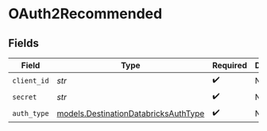 # OAuth2Recommended


## Fields

| Field                                                                              | Type                                                                               | Required                                                                           | Description                                                                        |
| ---------------------------------------------------------------------------------- | ---------------------------------------------------------------------------------- | ---------------------------------------------------------------------------------- | ---------------------------------------------------------------------------------- |
| `client_id`                                                                        | *str*                                                                              | :heavy_check_mark:                                                                 | N/A                                                                                |
| `secret`                                                                           | *str*                                                                              | :heavy_check_mark:                                                                 | N/A                                                                                |
| `auth_type`                                                                        | [models.DestinationDatabricksAuthType](../models/destinationdatabricksauthtype.md) | :heavy_check_mark:                                                                 | N/A                                                                                |